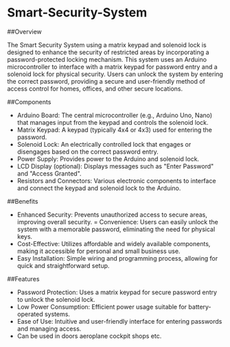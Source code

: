 # Smart-Security-System

##Overview

The Smart Security System using a matrix keypad and solenoid lock is designed to enhance the security of restricted areas by incorporating a password-protected locking mechanism. This system uses an Arduino microcontroller to interface with a matrix keypad for password entry and a solenoid lock for physical security. Users can unlock the system by entering the correct password, providing a secure and user-friendly method of access control for homes, offices, and other secure locations.

##Components
- Arduino Board: The central microcontroller (e.g., Arduino Uno, Nano) that manages input from the keypad and controls the solenoid lock.
- Matrix Keypad: A keypad (typically 4x4 or 4x3) used for entering the password.
- Solenoid Lock: An electrically controlled lock that engages or disengages based on the correct password entry.
- Power Supply: Provides power to the Arduino and solenoid lock.
- LCD Display (optional): Displays messages such as "Enter Password" and "Access Granted".
- Resistors and Connectors: Various electronic components to interface and connect the keypad and solenoid lock to the Arduino.

##Benefits

- Enhanced Security: Prevents unauthorized access to secure areas, improving overall security.
= Convenience: Users can easily unlock the system with a memorable password, eliminating the need for physical keys.
- Cost-Effective: Utilizes affordable and widely available components, making it accessible for personal and small business use.
- Easy Installation: Simple wiring and programming process, allowing for quick and straightforward setup.

##Features
- Password Protection: Uses a matrix keypad for secure password entry to unlock the solenoid lock.
- Low Power Consumption: Efficient power usage suitable for battery-operated systems.
- Ease of Use: Intuitive and user-friendly interface for entering passwords and managing access.
- Can be used in doors aeroplane cockpit shops etc.
